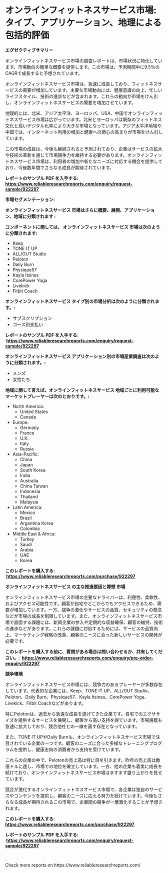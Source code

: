 <p><h1>オンラインフィットネスサービス市場: タイプ、アプリケーション、地理による包括的評価</h1></p><p><strong>エグゼクティブサマリー</strong></p>
<p><p>オンラインフィットネスサービス市場の調査レポートは、市場状況に特化しています。市場動向の簡単な概要を提供します。この市場は、予測期間中に9.5％のCAGRで成長すると予想されています。</p><p>オンラインフィットネスサービス市場は、急速に成長しており、フィットネスサービスの需要が増加しています。主要な市場動向には、健康意識の向上、忙しいライフスタイル、技術の進歩などが含まれます。これらの動向が市場をけん引し、オンラインフィットネスサービスの需要を増加させています。</p><p>地理的には、北米、アジア太平洋、ヨーロッパ、USA、中国でオンラインフィットネスサービス市場は広がっています。北米とヨーロッパは既存のフィットネス文化と高いデジタル化率により大きな市場となっています。アジア太平洋地域や中国では、インターネット利用の増加と健康への関心の高まりが市場をけん引しています。</p><p>この市場の成長は、今後も継続されると予測されており、企業はサービスの拡大や技術の革新を通じて市場競争力を維持する必要があります。オンラインフィットネスサービス市場は、利用者の増加や新たなニーズに対応する機会を提供しており、今後数年間でさらなる成長が期待されています。</p></p>
<p><strong>レポートのサンプル PDF を入手する: <a href="https://www.reliableresearchreports.com/enquiry/request-sample/922297">https://www.reliableresearchreports.com/enquiry/request-sample/922297</a></strong></p>
<p><strong>市場セグメンテーション:</strong></p>
<p><strong> オンラインフィットネスサービス 市場はさらに概要、展開、アプリケーション、地域に分類されます :</strong></p>
<p><strong>コンポーネントに関しては、 オンラインフィットネスサービス 市場は次のように分類されます: &nbsp;</strong></p>
<p><ul><li>Keep</li><li>TONE IT UP</li><li>ALL/OUT Studio</li><li>Peloton</li><li>Daily Burn</li><li>Physique57</li><li>Kayla Itsines</li><li>CorePower Yoga</li><li>Livekick</li><li>Fitbit Coach</li></ul></p>
<p><strong> オンラインフィットネスサービス タイプ別の市場分析は次のように分類されます。:</strong></p>
<p><ul><li>サブスクリプション</li><li>コース別支払い</li></ul></p>
<p><strong>レポートのサンプル PDF を入手する: &nbsp;<a href="https://www.reliableresearchreports.com/enquiry/request-sample/922297">https://www.reliableresearchreports.com/enquiry/request-sample/922297</a></strong></p>
<p><strong> オンラインフィットネスサービス アプリケーション別の市場産業調査は次のように分類されます。:</strong></p>
<p><ul><li>メンズ</li><li>女性たち</li></ul></p>
<p><strong>地域に関して言えば、オンラインフィットネスサービス 地域ごとに利用可能なマーケットプレーヤーは次のとおりです。:</strong></p>
<p><ul>
    <li>
        North America:
        <ul>
            <li>United States</li>
            <li>Canada</li>
        </ul>
    </li>
    <li>
        Europe:
        <ul>
            <li>Germany</li>
            <li>France</li>
            <li>U.K.</li>
            <li>Italy</li>
            <li>Russia</li>
        </ul>
    </li>
    <li>
        Asia-Pacific:
        <ul>
            <li>China</li>
            <li>Japan</li>
            <li>South Korea</li>
            <li>India</li>
            <li>Australia</li>
            <li>China Taiwan</li>
            <li>Indonesia</li>
            <li>Thailand</li>
            <li>Malaysia</li>
        </ul>
    </li>
    <li>
        Latin America:
        <ul>
            <li>Mexico</li>
            <li>Brazil</li>
            <li>Argentina Korea</li>
            <li>Colombia</li>
        </ul>
    </li>
    <li>
        Middle East & Africa:
        <ul>
            <li>Turkey</li>
            <li>Saudi</li>
            <li>Arabia</li>
            <li>UAE</li>
            <li>Korea</li>
        </ul>
    </li>
    </ul></p>
<p><strong>このレポートを購入する: &nbsp;<a href="https://www.reliableresearchreports.com/purchase/922297">https://www.reliableresearchreports.com/purchase/922297</a></strong></p>
<p><strong>オンラインフィットネスサービス の主な推進要因と障壁 市場</strong></p>
<p><p>オンラインフィットネスサービス市場の主要なドライバーは、利便性、柔軟性、およびアクセス可能性です。顧客が自宅やどこからでもアクセスできるため、需要が増加しています。一方、競争の激化やサービスの品質、セキュリティの懸念などが市場の成長を制限しています。また、オンラインフィットネスサービス市場で直面する課題には、新興企業の参入や定期的な収益確保、顧客の維持、技術の進歩などがあります。これらの課題に対処するためには、サービスの品質向上、マーケティング戦略の改善、顧客のニーズに合った新しいサービスの開発が必要です。</p></p>
<p><strong>このレポートを購入する前に、質問がある場合は問い合わせるか、共有してください。:&nbsp; <a href="https://www.reliableresearchreports.com/enquiry/pre-order-enquiry/922297">https://www.reliableresearchreports.com/enquiry/pre-order-enquiry/922297</a></strong></p>
<p><strong>競争環境</strong></p>
<p><p>オンラインフィットネスサービス市場には、競争力のあるプレーヤーが多数存在しています。代表的な企業には、Keep、TONE IT UP、ALL/OUT Studio、Peloton、Daily Burn、Physique57、Kayla Itsines、CorePower Yoga、Livekick、Fitbit Coachなどがあります。</p><p>特にPelotonは、過去から急速な成長を遂げてきた企業です。自宅でのエクササイズを提供するサービスを展開し、顧客から高い支持を得ています。市場規模も急速に拡大しており、競合他社との一線を画す存在となっています。</p><p>また、TONE IT UPやDaily Burnも、オンラインフィットネスサービス市場で注目されている企業の一つです。顧客のニーズに合った多様なトレーニングプログラムを提供し、健康志向の消費者から支持を受けています。</p><p>これらの企業の中で、Pelotonの売上高は特に目を引きます。昨年の売上高は数億ドルに達し、市場での地位を確立しています。一方、他の企業も着実に成長を続けており、オンラインフィットネスサービス市場はますます盛り上がりを見せています。</p><p>競合が激化するオンラインフィットネスサービス市場で、各企業は独自のサービスやコンテンツを提供し、顧客のニーズに応える努力を続けています。今後もさらなる成長が期待されるこの市場で、企業間の競争が一層激化することが予想されます。</p></p>
<p><strong>このレポートを購入する: &nbsp; <a href="https://www.reliableresearchreports.com/purchase/922297">https://www.reliableresearchreports.com/purchase/922297</a></strong></p>
<p><strong>レポートのサンプル PDF を入手する: &nbsp;<a href="https://www.reliableresearchreports.com/enquiry/request-sample/922297">https://www.reliableresearchreports.com/enquiry/request-sample/922297</a></strong><strong></strong></p>
<p>&nbsp;</p>
<p>Check more reports on https://www.reliableresearchreports.com/</p>
